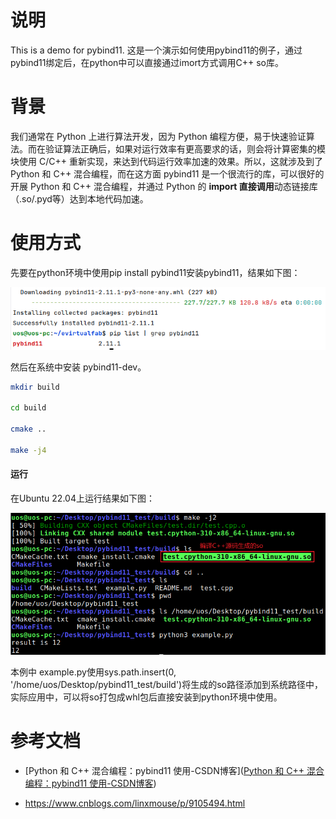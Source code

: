 # 说明

This is a demo for pybind11. 这是一个演示如何使用pybind11的例子，通过pybind11绑定后，在python中可以直接通过imort方式调用C++ so库。

# 背景

我们通常在 Python 上进行算法开发，因为 Python 编程方便，易于快速验证算法。而在验证算法正确后，如果对运行效率有更高要求的话，则会将计算密集的模块使用 C/C++ 重新实现，来达到代码运行效率加速的效果。所以，这就涉及到了 Python 和 C++ 混合编程，而在这方面 pybind11 是一个很流行的库，可以很好的开展 Python 和 C++ 混合编程，并通过 Python 的 **import 直接调用**动态链接库（.so/.pyd等）达到本地代码加速。

# 使用方式

先要在python环境中使用pip install pybind11安装pybind11，结果如下图：

![](./images/step.png)

然后在系统中安装 pybind11-dev。

```bash
mkdir build

cd build

cmake ..

make -j4
```



#### 运行

在Ubuntu 22.04上运行结果如下图：

![](./images/result.png)



本例中 example.py使用sys.path.insert(0, '/home/uos/Desktop/pybind11_test/build')将生成的so路径添加到系统路径中，实际应用中，可以将so打包成whl包后直接安装到python环境中使用。

# 参考文档

* [Python 和 C++ 混合编程：pybind11 使用-CSDN博客]([Python 和 C++ 混合编程：pybind11 使用-CSDN博客](https://blog.csdn.net/i6101206007/article/details/131005851))

* https://www.cnblogs.com/linxmouse/p/9105494.html

  
